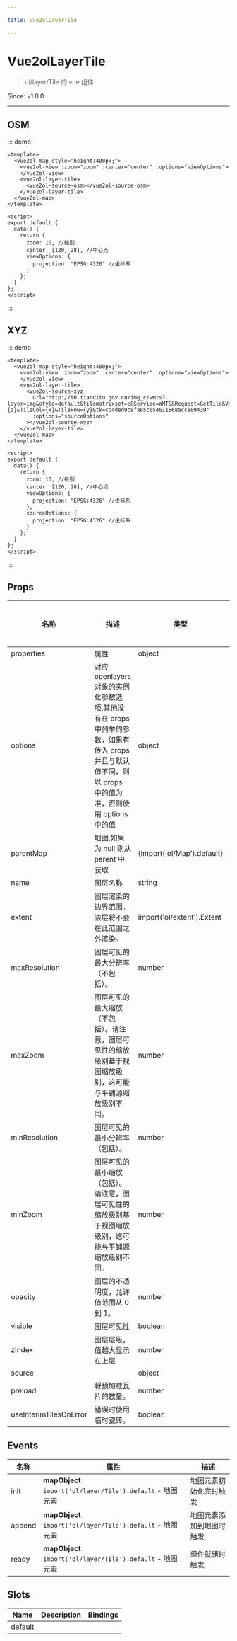```yaml
---

title: Vue2olLayerTile

---
```


# Vue2olLayerTile

> ol/layer/Tile 的 vue 组件

Since: v1.0.0

---

## OSM

::: demo

```vue
<template>
  <vue2ol-map style="height:400px;">
    <vue2ol-view :zoom="zoom" :center="center" :options="viewOptions">
    </vue2ol-view>
    <vue2ol-layer-tile>
      <vue2ol-source-osm></vue2ol-source-osm>
    </vue2ol-layer-tile>
  </vue2ol-map>
</template>

<script>
export default {
  data() {
    return {
      zoom: 10, //级别
      center: [120, 28], //中心点
      viewOptions: {
        projection: "EPSG:4326" //坐标系
      }
    };
  }
};
</script>
```

:::

## XYZ

::: demo

```vue
<template>
  <vue2ol-map style="height:400px;">
    <vue2ol-view :zoom="zoom" :center="center" :options="viewOptions">
    </vue2ol-view>
    <vue2ol-layer-tile>
      <vue2ol-source-xyz
        url="http://t0.tianditu.gov.cn/img_c/wmts?layer=img&style=default&tilematrixset=c&Service=WMTS&Request=GetTile&Version=1.0.0&Format=tiles&TileMatrix={z}&TileCol={x}&TileRow={y}&tk=cc4ded9c8fa65c654611568acc889439"
        :options="sourceOptions"
      ></vue2ol-source-xyz>
    </vue2ol-layer-tile>
  </vue2ol-map>
</template>

<script>
export default {
  data() {
    return {
      zoom: 10, //级别
      center: [120, 28], //中心点
      viewOptions: {
        projection: "EPSG:4326" //坐标系
      },
      sourceOptions: {
        projection: "EPSG:4326" //坐标系
      }
    };
  }
};
</script>
```

:::

## Props

| 名称                   | 描述                                                                                                                                                  | 类型                       | 取值范围 | 默认值 |
| ---------------------- | ----------------------------------------------------------------------------------------------------------------------------------------------------- | -------------------------- | -------- | ------ |
| properties             | 属性                                                                                                                                                  | object                     | -        |        |
| options                | 对应 openlayers 对象的实例化参数选项,其他没有在 props 中列举的参数，如果有传入 props 并且与默认值不同，则以 props 中的值为准，否则使用 options 中的值 | object                     | -        | {}     |
| parentMap              | 地图,如果为 null 则从 parent 中获取                                                                                                                   | {import('ol/Map').default} | -        |        |
| name                   | 图层名称                                                                                                                                              | string                     | -        |        |
| extent                 | 图层渲染的边界范围。该层将不会在此范围之外渲染。                                                                                                      | import('ol/extent').Extent | -        |        |
| maxResolution          | 图层可见的最大分辨率（不包括）。                                                                                                                      | number                     | -        |        |
| maxZoom                | 图层可见的最大缩放（不包括）。请注意，图层可见性的缩放级别基于视图缩放级别，这可能与平铺源缩放级别不同。                                              | number                     | -        |        |
| minResolution          | 图层可见的最小分辨率（包括）。                                                                                                                        | number                     | -        |        |
| minZoom                | 图层可见的最小缩放（包括）。请注意，图层可见性的缩放级别基于视图缩放级别，这可能与平铺源缩放级别不同。                                                | number                     | -        |        |
| opacity                | 图层的不透明度，允许值范围从 0 到 1。                                                                                                                 | number                     | -        |        |
| visible                | 图层可见性                                                                                                                                            | boolean                    | -        | true   |
| zIndex                 | 图层层级，值越大显示在上层                                                                                                                            | number                     | -        |        |
| source                 |                                                                                                                                                       | object                     | -        |        |
| preload                | 将预加载瓦片的数量。                                                                                                                                  | number                     | -        |        |
| useInterimTilesOnError | 错误时使用临时瓷砖。                                                                                                                                  | boolean                    | -        |        |

## Events

| 名称   | 属性                                                       | 描述                     |
| ------ | ---------------------------------------------------------- | ------------------------ |
| init   | **mapObject** `import('ol/layer/Tile').default` - 地图元素 | 地图元素初始化完时触发   |
| append | **mapObject** `import('ol/layer/Tile').default` - 地图元素 | 地图元素添加到地图时触发 |
| ready  | **mapObject** `import('ol/layer/Tile').default` - 地图元素 | 组件就绪时触发           |

## Slots

| Name    | Description | Bindings |
| ------- | ----------- | -------- |
| default |             |          |
